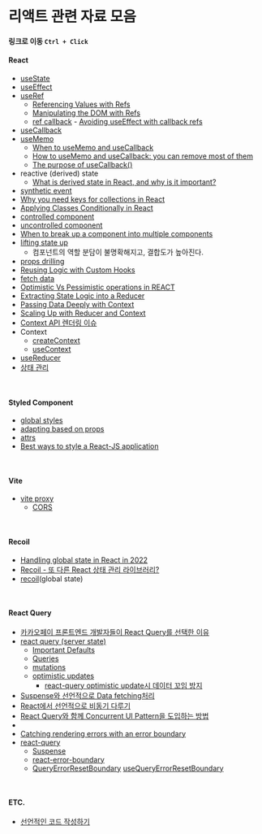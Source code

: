 # 리액트 관련 자료 모음

#### 링크로 이동 `Ctrl + Click`

#### React

- [useState](https://react.dev/reference/react/useState)
- [useEffect](https://react.dev/reference/react/useEffect)
- [useRef](https://beta.reactjs.org/reference/react/useRef)
  - [Referencing Values with Refs](https://beta.reactjs.org/learn/referencing-values-with-refs)
  - [Manipulating the DOM with Refs](https://beta.reactjs.org/learn/manipulating-the-dom-with-refs)
  - [ref callback](https://beta.reactjs.org/reference/react-dom/components/common#ref-callback) - [Avoiding useEffect with callback refs](https://tkdodo.eu/blog/avoiding-use-effect-with-callback-refs)
- [useCallback](https://beta.reactjs.org/reference/react/useCallback)
- [useMemo](https://beta.reactjs.org/reference/react/useMemo)
  - [When to useMemo and useCallback](https://kentcdodds.com/blog/usememo-and-usecallback)
  - [How to useMemo and useCallback: you can remove most of them](https://www.developerway.com/posts/how-to-use-memo-use-callback)
  - [The purpose of useCallback()](https://dmitripavlutin.com/react-usecallback/#2-the-purpose-of-usecallback)
- reactive (derived) state
  - [What is derived state in React, and why is it important?](https://stackoverflow.com/questions/58288286/what-is-derived-state-in-react-and-why-is-it-important)
- [synthetic event](https://beta.reactjs.org/reference/react-dom/components/common#react-event-object)
- [Why you need keys for collections in React](https://paulgray.net/keys-in-react/)
- [Applying Classes Conditionally in React](https://www.pluralsight.com/guides/applying-classes-conditionally-react)
- [controlled component](https://beta.reactjs.org/reference/react-dom/components/input#controlling-an-input-with-a-state-variable)
- [uncontrolled component](https://ko.reactjs.org/docs/uncontrolled-components.html)
- [When to break up a component into multiple components](https://kentcdodds.com/blog/when-to-break-up-a-component-into-multiple-components)
- [lifting state up](https://beta.reactjs.org/learn/sharing-state-between-components)
  - 컴포넌트의 역할 분담이 불명확해지고, 결합도가 높아진다.
- [props drilling](https://beta.reactjs.org/learn/passing-data-deeply-with-context)
- [Reusing Logic with Custom Hooks](https://beta.reactjs.org/learn/reusing-logic-with-custom-hooks)
- [fetch data](https://poiemaweb-react.notion.site/46aaaaffa07246f9ab9673034947119b)
- [Optimistic Vs Pessimistic operations in REACT](https://chibueze.hashnode.dev/optimistic-vs-pessimistic-operations-in-react)
- [Extracting State Logic into a Reducer](https://react.dev/learn/extracting-state-logic-into-a-reducer)
- [Passing Data Deeply with Context](https://react.dev/learn/passing-data-deeply-with-context)
- [Scaling Up with Reducer and Context](https://react.dev/learn/scaling-up-with-reducer-and-context)
- [Context API 렌더링 이슈](https://jungpaeng.tistory.com/58)
- Context
  - [createContext](https://beta.reactjs.org/reference/react/createContext)
  - [useContext](https://beta.reactjs.org/reference/react/useContext)
- [useReducer](https://beta.reactjs.org/reference/react/useReducer)
- [상태 관리](https://maeng2418.github.io/react/state_management/)

<br>

#### Styled Component

- [global styles](https://styled-components.com/docs/api#createglobalstyle)
- [adapting based on props](https://styled-components.com/docs/basics#adapting-based-on-props)
- [attrs](https://styled-components.com/docs/basics#attaching-additional-props)
- [Best ways to style a React-JS application](https://blog.devgenius.io/best-ways-to-style-a-react-js-application-c818b71f6341)

<br>

#### Vite

- [vite proxy](https://vitejs-kr.github.io/config/server-options.html#server-proxy)
  - [CORS](https://velog.io/@sonwj0915/CORS%EC%99%80-Proxy%EB%A5%BC-%ED%99%9C%EC%9A%A9%ED%95%98%EC%97%AC-%ED%95%B4%EA%B2%B0%ED%95%98%EA%B8%B0)

<br>

#### Recoil

- [Handling global state in React in 2022](https://www.osedea.com/en/blog/handling-global-state-in-react-in-2022)
- [Recoil - 또 다른 React 상태 관리 라이브러리?](https://ui.toast.com/weekly-pick/ko_20200616)
- [recoil](https://recoiljs.org/ko/)(global state)

<br>

#### React Query

- [카카오페이 프론트엔드 개발자들이 React Query를 선택한 이유](https://tech.kakaopay.com/post/react-query-1/)
- [react query (server state)](https://tanstack.com/query/latest)
  - [Important Defaults](https://tanstack.com/query/latest/docs/react/guides/important-defaults)
  - [Queries](https://tanstack.com/query/latest/docs/react/guides/queries)
  - [mutations](https://tanstack.com/query/latest/docs/react/guides/mutations)
  - [optimistic updates](https://tanstack.com/query/v4/docs/react/guides/optimistic-updates)
    - [react-query optimistic update시 데이터 꼬임 방지](https://velog.io/@mskwon/react-query-cancel-queries)
- [Suspense와 선언적으로 Data fetching처리](https://fe-developers.kakaoent.com/2021/211127-211209-suspense/)
- [React에서 선언적으로 비동기 다루기](https://jbee.io/react/error-declarative-handling-1/)
- [React Query와 함께 Concurrent UI Pattern을 도입하는 방법](https://tech.kakaopay.com/post/react-query-2/#react-query%EC%99%80-%ED%95%A8%EA%BB%98-suspense%EC%99%80-error-boundary-%EC%82%AC%EC%9A%A9%ED%95%98%EA%B8%B0)
- [<Suspense>](https://react.dev/reference/react/Suspense)
- [Catching rendering errors with an error boundary](https://react.dev/reference/react/Component#catching-rendering-errors-with-an-error-boundary)
- [react-query]()
  - [Suspense](https://tanstack.com/query/v4/docs/react/guides/suspense)
  - [react-error-boundary](https://github.com/bvaughn/react-error-boundary#readme)
  - [QueryErrorResetBoundary](https://tanstack.com/query/v4/docs/react/reference/QueryErrorResetBoundary/) [useQueryErrorResetBoundary](https://tanstack.com/query/v4/docs/react/reference/useQueryErrorResetBoundary)

<br>

#### ETC.

- [선언적인 코드 작성하기](https://toss.tech/article/frontend-declarative-code)
